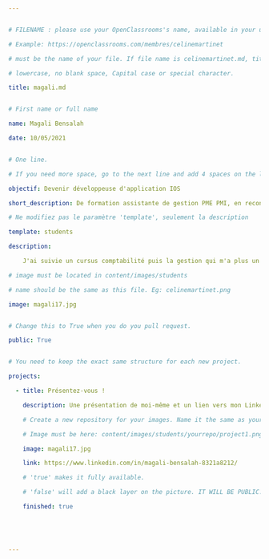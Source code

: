 ```yaml
---


# FILENAME : please use your OpenClassrooms's name, available in your url.

# Example: https://openclassrooms.com/membres/celinemartinet

# must be the name of your file. If file name is celinemartinet.md, title is celinemartinet.

# lowercase, no blank space, Capital case or special character.

title: magali.md


# First name or full name

name: Magali Bensalah

date: 10/05/2021


# One line.

# If you need more space, go to the next line and add 4 spaces on the left, as in 'description'.

objectif: Devenir développeuse d'application IOS

short_description: De formation assistante de gestion PME PMI, en reconvertion professionelle, j'adore le numérique.

# Ne modifiez pas le paramètre 'template', seulement la description

template: students

description:

    J'ai suivie un cursus comptabilité puis la gestion qui m'a plus un certain temps mais j'ai toujours aimé l'informatique.

# image must be located in content/images/students

# name should be the same as this file. Eg: celinemartinet.png

image: magali17.jpg


# Change this to True when you do you pull request.

public: True


# You need to keep the exact same structure for each new project.

projects:

  - title: Présentez-vous !

    description: Une présentation de moi-même et un lien vers mon LinkedIn.

    # Create a new repository for your images. Name it the same as your nickname and profile picture.

    # Image must be here: content/images/students/yourrepo/project1.png

    image: magali17.jpg

    link: https://www.linkedin.com/in/magali-bensalah-8321a8212/

    # 'true' makes it fully available.

    # 'false' will add a black layer on the picture. IT WILL BE PUBLIC!

    finished: true



  

---
```

